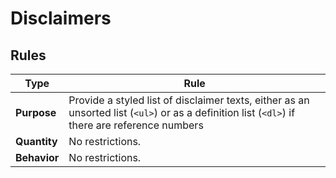# Disclaimers

## Rules

| Type         | Rule                                                                                                                                           |
| ------------ | ---------------------------------------------------------------------------------------------------------------------------------------------- |
| **Purpose**  | Provide a styled list of disclaimer texts, either as an unsorted list (`<ul>`) or as a definition list (`<dl>`) if there are reference numbers |
| **Quantity** | No restrictions.                                                                                                                               |
| **Behavior** | No restrictions.                                                                                                                               |
